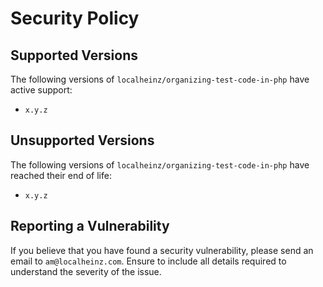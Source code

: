 # Security Policy

## Supported Versions

The following versions of `localheinz/organizing-test-code-in-php` have active support:

- `x.y.z`

## Unsupported Versions

The following versions of `localheinz/organizing-test-code-in-php` have reached their end of life:

- `x.y.z`

## Reporting a Vulnerability

If you believe that you have found a security vulnerability, please send an email to `am@localheinz.com`. Ensure to include all details required to understand the severity of the issue.
